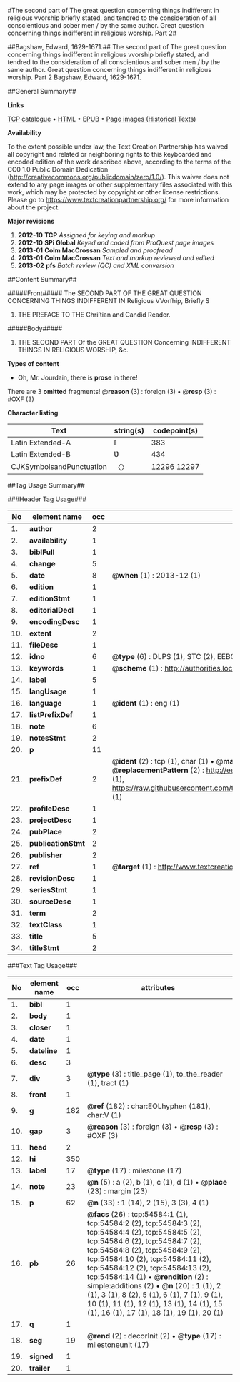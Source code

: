 #The second part of The great question concerning things indifferent in religious vvorship briefly stated, and tendred to the consideration of all conscientious and sober men / by the same author. Great question concerning things indifferent in religious worship. Part 2#

##Bagshaw, Edward, 1629-1671.##
The second part of The great question concerning things indifferent in religious vvorship briefly stated, and tendred to the consideration of all conscientious and sober men / by the same author.
Great question concerning things indifferent in religious worship. Part 2
Bagshaw, Edward, 1629-1671.

##General Summary##

**Links**

[TCP catalogue](http://www.ota.ox.ac.uk/tcp/)  • 
[HTML](http://tei.it.ox.ac.uk/tcp/Texts-HTML/free/A29/A29212.html)  • 
[EPUB](http://tei.it.ox.ac.uk/tcp/Texts-EPUB/free/A29/A29212.epub) • 
[Page images (Historical Texts)](https://historicaltexts.jisc.ac.uk/eebo-12125443e)

**Availability**

To the extent possible under law, the Text Creation Partnership has waived all copyright and related or neighboring rights to this keyboarded and encoded edition of the work described above, according to the terms of the CC0 1.0 Public Domain Dedication (http://creativecommons.org/publicdomain/zero/1.0/). This waiver does not extend to any page images or other supplementary files associated with this work, which may be protected by copyright or other license restrictions. Please go to https://www.textcreationpartnership.org/ for more information about the project.

**Major revisions**

1. __2012-10__ __TCP__ *Assigned for keying and markup*
1. __2012-10__ __SPi Global__ *Keyed and coded from ProQuest page images*
1. __2013-01__ __Colm MacCrossan__ *Sampled and proofread*
1. __2013-01__ __Colm MacCrossan__ *Text and markup reviewed and edited*
1. __2013-02__ __pfs__ *Batch review (QC) and XML conversion*

##Content Summary##

#####Front#####
The SECOND PART OF THE GREAT QUESTION CONCERNING THINGS INDIFFERENT IN Religious VVorſhip, Briefly S
1. THE PREFACE TO THE Chriſtian and Candid Reader.

#####Body#####

1. THE SECOND PART Of the GREAT QUESTION Concerning INDIFFERENT THINGS IN RELIGIOUS WORSHIP, &c.

**Types of content**

  * Oh, Mr. Jourdain, there is **prose** in there!

There are 3 **omitted** fragments! 
 @__reason__ (3) : foreign (3)  •  @__resp__ (3) : #OXF (3)

**Character listing**


|Text|string(s)|codepoint(s)|
|---|---|---|
|Latin Extended-A|ſ|383|
|Latin Extended-B|Ʋ|434|
|CJKSymbolsandPunctuation|〈〉|12296 12297|

##Tag Usage Summary##

###Header Tag Usage###

|No|element name|occ|attributes|
|---|---|---|---|
|1.|__author__|2||
|2.|__availability__|1||
|3.|__biblFull__|1||
|4.|__change__|5||
|5.|__date__|8| @__when__ (1) : 2013-12 (1)|
|6.|__edition__|1||
|7.|__editionStmt__|1||
|8.|__editorialDecl__|1||
|9.|__encodingDesc__|1||
|10.|__extent__|2||
|11.|__fileDesc__|1||
|12.|__idno__|6| @__type__ (6) : DLPS (1), STC (2), EEBO-CITATION (1), OCLC (1), VID (1)|
|13.|__keywords__|1| @__scheme__ (1) : http://authorities.loc.gov/ (1)|
|14.|__label__|5||
|15.|__langUsage__|1||
|16.|__language__|1| @__ident__ (1) : eng (1)|
|17.|__listPrefixDef__|1||
|18.|__note__|6||
|19.|__notesStmt__|2||
|20.|__p__|11||
|21.|__prefixDef__|2| @__ident__ (2) : tcp (1), char (1)  •  @__matchPattern__ (2) : ([0-9\-]+):([0-9IVX]+) (1), (.+) (1)  •  @__replacementPattern__ (2) : http://eebo.chadwyck.com/downloadtiff?vid=$1&page=$2 (1), https://raw.githubusercontent.com/textcreationpartnership/Texts/master/tcpchars.xml#$1 (1)|
|22.|__profileDesc__|1||
|23.|__projectDesc__|1||
|24.|__pubPlace__|2||
|25.|__publicationStmt__|2||
|26.|__publisher__|2||
|27.|__ref__|1| @__target__ (1) : http://www.textcreationpartnership.org/docs/. (1)|
|28.|__revisionDesc__|1||
|29.|__seriesStmt__|1||
|30.|__sourceDesc__|1||
|31.|__term__|2||
|32.|__textClass__|1||
|33.|__title__|5||
|34.|__titleStmt__|2||


###Text Tag Usage###

|No|element name|occ|attributes|
|---|---|---|---|
|1.|__bibl__|1||
|2.|__body__|1||
|3.|__closer__|1||
|4.|__date__|1||
|5.|__dateline__|1||
|6.|__desc__|3||
|7.|__div__|3| @__type__ (3) : title_page (1), to_the_reader (1), tract (1)|
|8.|__front__|1||
|9.|__g__|182| @__ref__ (182) : char:EOLhyphen (181), char:V (1)|
|10.|__gap__|3| @__reason__ (3) : foreign (3)  •  @__resp__ (3) : #OXF (3)|
|11.|__head__|2||
|12.|__hi__|350||
|13.|__label__|17| @__type__ (17) : milestone (17)|
|14.|__note__|23| @__n__ (5) : a (2), b (1), c (1), d (1)  •  @__place__ (23) : margin (23)|
|15.|__p__|62| @__n__ (33) : 1 (14), 2 (15), 3 (3), 4 (1)|
|16.|__pb__|26| @__facs__ (26) : tcp:54584:1 (1), tcp:54584:2 (2), tcp:54584:3 (2), tcp:54584:4 (2), tcp:54584:5 (2), tcp:54584:6 (2), tcp:54584:7 (2), tcp:54584:8 (2), tcp:54584:9 (2), tcp:54584:10 (2), tcp:54584:11 (2), tcp:54584:12 (2), tcp:54584:13 (2), tcp:54584:14 (1)  •  @__rendition__ (2) : simple:additions (2)  •  @__n__ (20) : 1 (1), 2 (1), 3 (1), 8 (2), 5 (1), 6 (1), 7 (1), 9 (1), 10 (1), 11 (1), 12 (1), 13 (1), 14 (1), 15 (1), 16 (1), 17 (1), 18 (1), 19 (1), 20 (1)|
|17.|__q__|1||
|18.|__seg__|19| @__rend__ (2) : decorInit (2)  •  @__type__ (17) : milestoneunit (17)|
|19.|__signed__|1||
|20.|__trailer__|1||
